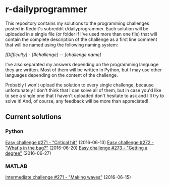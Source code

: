 # r-dailyprogrammer
This repository contains my solutions to the programming challenges posted in Reddit's subreddit r/dailyprogrammer. Each solution will be uploaded in a single file (or folder if I've used more than one file) that will contain the complete description of the challenge as a first line comment that will be named using the following naming system:

*[Difficulty] - [#challenge] -- [challenge name]*

I've also separated my answers depending on the programming language they are written. Most of them will be written in Python, but I may use other languages depending on the content of the challenge. 

Probably I won't upload the solution to every single challenge, because unfortunately I don't think that I can solve all of them, but in case you'd like to see a single one that I haven't uploaded don't hesitate to ask and I'll try to solve it! And, of course, any feedback will be more than appreciated!

## Current solutions
### Python
[Easy challenge #271 - "Critical hit"](https://www.reddit.com/r/dailyprogrammer/comments/4nvrnx/20160613_challenge_271_easy_critical_hit/) (2016-06-13)
[Easy challenge #272 - "What's in the bag?"](https://www.reddit.com/r/dailyprogrammer/comments/4oylbo/20160620_challenge_272_easy_whats_in_the_bag/) (2016-06-20)
[Easy challenge #273 - "Getting a degree"](https://www.reddit.com/r/dailyprogrammer/comments/4q35ip/20160627_challenge_273_easy_getting_a_degree/) (2016-06-27)

### MATLAB
[Intermediate challenge #271 - "Making waves"](https://www.reddit.com/r/dailyprogrammer/comments/4o74p3/20160615_challenge_271_intermediate_making_waves/) (2016-06-15)
